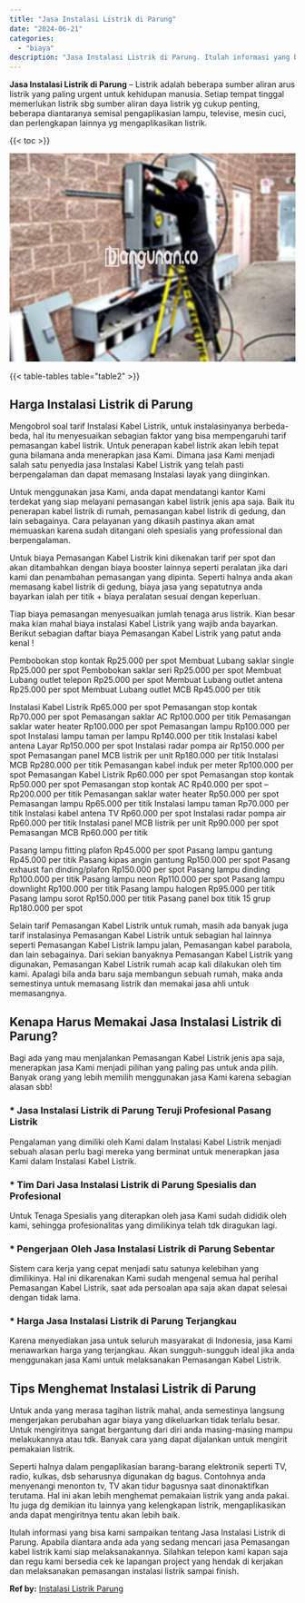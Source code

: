 ```yaml
---
title: "Jasa Instalasi Listrik di Parung"
date: "2024-06-21"
categories: 
  - "biaya"
description: "Jasa Instalasi Listrik di Parung. Itulah informasi yang bisa kami sampaikan tentang Jasa Instalasi Listrik di Parung. Apabila diantara anda ada yang sedang m..."
---
```


**Jasa Instalasi Listrik di Parung** – Listrik adalah beberapa sumber aliran arus listrik yang paling urgent untuk kehidupan manusia. Setiap tempat tinggal memerlukan listrik sbg sumber aliran daya listrik yg cukup penting, beberapa diantaranya semisal pengaplikasian lampu, televise, mesin cuci, dan perlengkapan lainnya yg mengaplikasikan listrik.

{{< toc >}}

![Jasa Instalasi Listrik di Parung](/images/instalasi-listrik-murah01.png)

{{< table-tables table="table2" >}}

## Harga Instalasi Listrik di Parung

Mengobrol soal tarif Instalasi Kabel Listrik, untuk instalasinyanya berbeda-beda, hal itu menyesuaikan sebagian faktor yang bisa mempengaruhi tarif pemasangan kabel listrik. Untuk penerapan kabel listrik akan lebih tepat guna bilamana anda menerapkan jasa Kami. Dimana jasa Kami menjadi salah satu penyedia jasa Instalasi Kabel Listrik yang telah pasti berpengalaman dan dapat memasang Instalasi layak yang diinginkan.

Untuk menggunakan jasa Kami, anda dapat mendatangi kantor Kami terdekat yang siap melayani pemasangan kabel listrik jenis apa saja. Baik itu penerapan kabel listrik di rumah, pemasangan kabel listrik di gedung, dan lain sebagainya. Cara pelayanan yang dikasih pastinya akan amat memuaskan karena sudah ditangani oleh spesialis yang professional dan berpengalaman.

Untuk biaya Pemasangan Kabel Listrik kini dikenakan tarif per spot dan akan ditambahkan dengan biaya booster lainnya seperti peralatan jika dari kami dan penambahan pemasangan yang dipinta. Seperti halnya anda akan memasang kabel listrik di gedung, biaya jasa yang sepatutnya anda bayarkan ialah per titik + biaya peralatan sesuai dengan keperluan.

Tiap biaya pemasangan menyesuaikan jumlah tenaga arus listrik. Kian besar maka kian mahal biaya instalasi Kabel Listrik yang wajib anda bayarkan. Berikut sebagian daftar biaya Pemasangan Kabel Listrik yang patut anda kenal !

Pembobokan stop kontak Rp25.000 per spot Membuat Lubang saklar single Rp25.000 per spot Pembobokan saklar seri Rp25.000 per spot Membuat Lubang outlet telepon Rp25.000 per spot Membuat Lubang outlet antena Rp25.000 per spot Membuat Lubang outlet MCB Rp45.000 per titik

Instalasi Kabel Listrik Rp65.000 per spot Pemasangan stop kontak Rp70.000 per spot Pemasangan saklar AC Rp100.000 per titik Pemasangan saklar water heater Rp100.000 per spot Pemasangan lampu Rp100.000 per spot Instalasi lampu taman per lampu Rp140.000 per titik Instalasi kabel antena Layar Rp150.000 per spot Instalasi radar pompa air Rp150.000 per spot Pemasangan panel MCB listrik per unit Rp180.000 per titik Instalasi MCB Rp280.000 per titik Pemasangan kabel induk per meter Rp100.000 per spot Pemasangan Kabel Listrik Rp60.000 per spot Pemasangan stop kontak Rp50.000 per spot Pemasangan stop kontak AC Rp40.000 per spot – Rp200.000 per titik Pemasangan saklar water heater Rp50.000 per spot Pemasangan lampu Rp65.000 per titik Instalasi lampu taman Rp70.000 per titik Instalasi kabel antena TV Rp60.000 per spot Instalasi radar pompa air Rp60.000 per titik Instalasi panel MCB listrik per unit Rp90.000 per spot Pemasangan MCB Rp60.000 per titik

Pasang lampu fitting plafon Rp45.000 per spot Pasang lampu gantung Rp45.000 per titik Pasang kipas angin gantung Rp150.000 per spot Pasang exhaust fan dinding/plafon Rp150.000 per spot Pasang lampu dinding Rp100.000 per titik Pasang lampu neon Rp110.000 per spot Pasang lampu downlight Rp100.000 per titik Pasang lampu halogen Rp95.000 per titik Pasang lampu sorot Rp150.000 per titik Pasang panel box titik 15 grup Rp180.000 per spot

Selain tarif Pemasangan Kabel Listrik untuk rumah, masih ada banyak juga tarif instalasinya Pemasangan Kabel Listrik untuk sebagian hal lainnya seperti Pemasangan Kabel Listrik lampu jalan, Pemasangan kabel parabola, dan lain sebagainya. Dari sekian banyaknya Pemasangan Kabel Listrik yang digunakan, Pemasangan Kabel Listrik rumah acap kali dilakukan oleh tim kami. Apalagi bila anda baru saja membangun sebuah rumah, maka anda semestinya untuk memasang listrik dan memakai jasa ahli untuk memasangnya.

## Kenapa Harus Memakai Jasa Instalasi Listrik di Parung?

Bagi ada yang mau menjalankan Pemasangan Kabel Listrik jenis apa saja, menerapkan jasa Kami menjadi pilihan yang paling pas untuk anda pilih. Banyak orang yang lebih memilih menggunakan jasa Kami karena sebagian alasan sbb!

### \* Jasa Instalasi Listrik di Parung Teruji Profesional Pasang Listrik

Pengalaman yang dimiliki oleh Kami dalam Instalasi Kabel Listrik menjadi sebuah alasan perlu bagi mereka yang berminat untuk menerapkan jasa Kami dalam Instalasi Kabel Listrik.

### \* Tim Dari Jasa Instalasi Listrik di Parung Spesialis dan Profesional

Untuk Tenaga Spesialis yang diterapkan oleh jasa Kami sudah dididik oleh kami, sehingga profesionalitas yang dimilikinya telah tdk diragukan lagi.

### \* Pengerjaan Oleh Jasa Instalasi Listrik di Parung Sebentar

Sistem cara kerja yang cepat menjadi satu satunya kelebihan yang dimilikinya. Hal ini dikarenakan Kami sudah mengenal semua hal perihal Pemasangan Kabel Listrik, saat ada persoalan apa saja akan dapat selesai dengan tidak lama.

### \* Harga Jasa Instalasi Listrik di Parung Terjangkau

Karena menyediakan jasa untuk seluruh masyarakat di Indonesia, jasa Kami menawarkan harga yang terjangkau. Akan sungguh-sungguh ideal jika anda menggunakan jasa Kami untuk melaksanakan Pemasangan Kabel Listrik.

## Tips Menghemat Instalasi Listrik di Parung


Untuk anda yang merasa tagihan listrik mahal, anda semestinya langsung mengerjakan perubahan agar biaya yang dikeluarkan tidak terlalu besar. Untuk mengiritnya sangat bergantung dari diri anda masing-masing mampu melakukannya atau tdk. Banyak cara yang dapat dijalankan untuk mengirit pemakaian listrik.

Seperti halnya dalam pengaplikasian barang-barang elektronik seperti TV, radio, kulkas, dsb seharusnya digunakan dg bagus. Contohnya anda menyenangi menonton tv, TV akan tidur bagusnya saat dinonaktifkan terutama. Hal ini akan lebih menghemat pemakaian listrik yang anda pakai. Itu juga dg demikian itu lainnya yang kelengkapan listrik, mengaplikasikan anda dapat mengiritnya tentu akan lebih baik.

Itulah informasi yang bisa kami sampaikan tentang Jasa Instalasi Listrik di Parung. Apabila diantara anda ada yang sedang mencari jasa Pemasangan kabel listrik kami siap melaksanakannya. Silahkan telepon kami kapan saja dan regu kami bersedia cek ke lapangan project yang hendak di kerjakan dan melaksanakan pemasangan instalasi listrik sampai finish.

**Ref by:** [Instalasi Listrik Parung](https://id.wikipedia.org/wiki/Instalasi)
